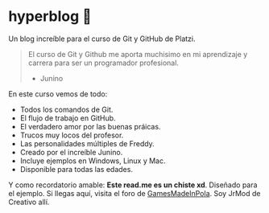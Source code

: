 # hyperblog 🧐
Un blog increíble para el curso de Git y GitHub de Platzi.
> El curso de Git y Github me aporta muchisimo en mi aprendizaje y carrera para ser un programador profesional.
> - Junino

En este curso vemos de todo:
* Todos los comandos de Git.
* El flujo de trabajo en GitHub.
* El verdadero amor por las buenas práicas.
* Trucos muy locos del profesor.
* Las personalidades múltiples de Freddy.
* Creado por el increíble Junino.
* Incluye ejemplos en Windows, Linux y Mac.
* Disponible para todas las edades.

Y como recordatorio amable: **Este read.me es un chiste xd**. Diseñado para el ejemplo. Si llegas aquí, visita el foro de [GamesMadeInPola](https://gamesmadeinpola.com/index.php?forums/ "GamesMadeInPola"). Soy JrMod de Creativo allí.
